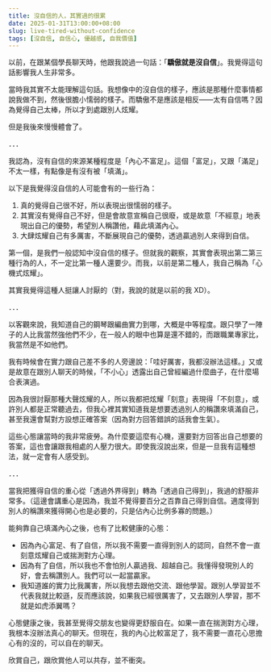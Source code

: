 ```yaml
---
title: 沒自信的人，其實過的很累
date: 2025-01-31T13:00:00+08:00
slug: live-tired-without-confidence
tags: [沒自信, 自信心, 優越感, 自我價值]
---
```


以前，在跟某個學長聊天時，他跟我說過一句話：「**驕傲就是沒自信**」。我覺得這句話影響我人生非常多。

當時我其實不太能理解這句話。我想像中的沒自信的樣子，應該是那種什麼事情都說我做不到，然後很膽小懦弱的樣子。而驕傲不是應該是相反——太有自信嗎？因為覺得自己太棒，所以才到處跟別人炫耀。

但是我後來慢慢體會了。

．．．

我認為，沒有自信的來源某種程度是「內心不富足」。這個「富足」，又跟「滿足」不太一樣，有點像是有沒有被「填滿」。

以下是我覺得沒自信的人可能會有的一些行為：

1. 真的覺得自己很不好，所以表現出很懦弱的樣子。
2. 其實沒有覺得自己不好，但是會故意宣稱自己很廢，或是故意「不經意」地表現出自己的優勢，希望別人稱讚他，藉此填滿內心。
3. 大肆炫耀自己有多厲害，不斷展現自己的優勢，透過贏過別人來得到自信。

第一個，是我們一般認知中沒自信的樣子。但就我的觀察，其實會表現出第二第三種行為的人，不一定比第一種人還要少。而我，以前是第二種人，我自己稱為「心機式炫耀」。

其實我覺得這種人挺讓人討厭的（對，我說的就是以前的我 XD）。

．．．

以客觀來說，我知道自己的鋼琴跟編曲實力到哪，大概是中等程度。跟只學了一陣子的人比我當然強他們不少，在一般人的眼中也算是還不錯的，而跟職業專家比，我當然是不如他們。

我有時候會在實力跟自己差不多的人旁邊說：「哇好厲害，我都沒辦法這樣。」又或是故意在跟別人聊天的時候，「不小心」透露出自己曾經編過什麼曲子，在什麼場合表演過。

因為我很討厭那種大聲炫耀的人，所以我都把炫耀「刻意」表現得「不刻意」，或許別人都是正常聽過去，但我心裡其實知道我是想要透過別人的稱讚來填滿自己，甚至我還會幫對方設想正確答案（因為對方回答錯誤的話我會生氣）。

這些心態讓當時的我非常疲勞。為什麼要這麼有心機，還要對方回答出自己想要的答案，這也會讓跟我相處的人壓力很大。即使我沒說出來，但是一旦我有這種想法，就一定會有人感受到。

．．．

當我把獲得自信的重心從「透過外界得到」轉為「透過自己得到」，我過的舒服非常多。（這邊會講重心是因為，我並不覺得要百分之百靠自己得到自信。適度得到別人的稱讚來獲得開心也是必要的，只是佔內心比例多寡的問題。）

能夠靠自己填滿內心之後，也有了比較健康的心態：

- 因為內心富足、有了自信，所以我不需要一直得到別人的認同，自然不會一直刻意炫耀自己或揣測對方心理。
- 因為有了自信，所以我也不會怕別人贏過我、超越自己。我懂得發現別人的好，會去稱讚別人。我們可以一起當贏家。
- 我知道誰的實力比我厲害，所以我想去跟他交流、跟他學習。跟別人學習並不代表我就比較遜，反而應該說，如果我已經很厲害了，又去跟別人學習，那不就是如虎添翼嗎？

心態健康之後，我甚至覺得交朋友也變得更舒服自在。如果一直在揣測對方心理，我根本沒辦法真心的聊天。但現在，我的內心比較富足了，我不需要一直花心思擔心有的沒的，可以自在的聊天。

欣賞自己，跟欣賞他人可以共存，並不衝突。
